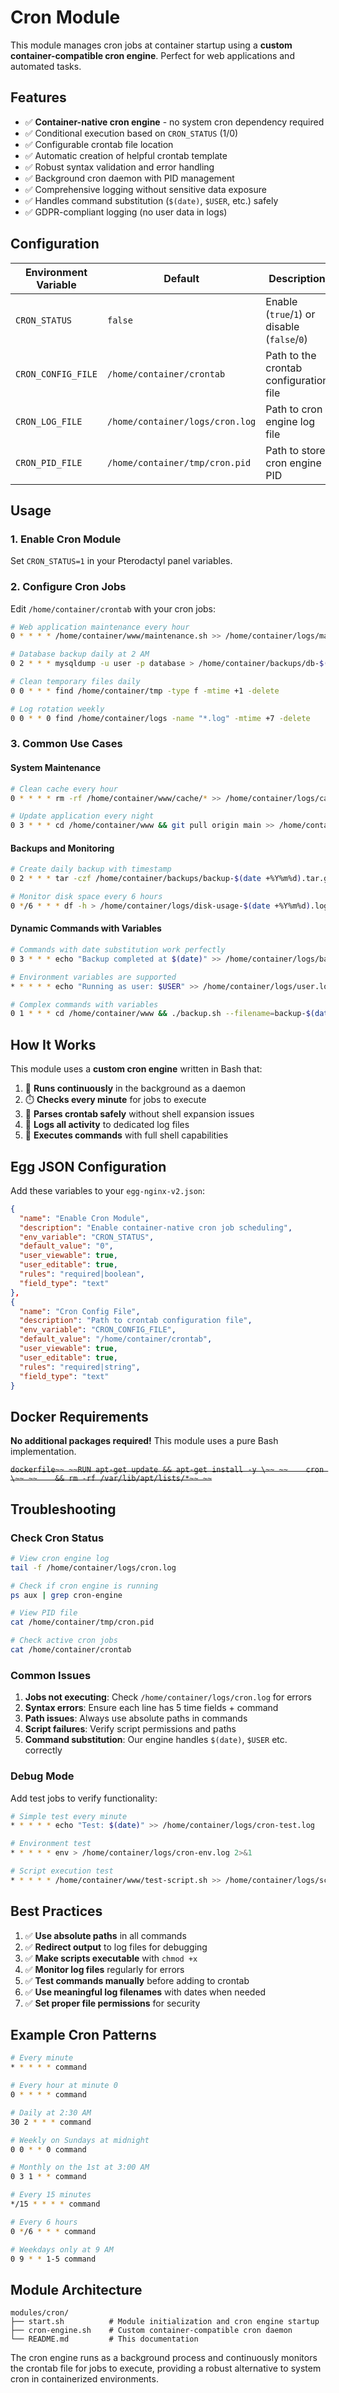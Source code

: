 # Cron Module

This module manages cron jobs at container startup using a **custom container-compatible cron engine**. Perfect for web applications and automated tasks.

## Features

- ✅ **Container-native cron engine** - no system cron dependency required
- ✅ Conditional execution based on `CRON_STATUS` (1/0)
- ✅ Configurable crontab file location  
- ✅ Automatic creation of helpful crontab template
- ✅ Robust syntax validation and error handling
- ✅ Background cron daemon with PID management
- ✅ Comprehensive logging without sensitive data exposure
- ✅ Handles command substitution (`$(date)`, `$USER`, etc.) safely
- ✅ GDPR-compliant logging (no user data in logs)

## Configuration

| Environment Variable | Default                            | Description                                    |
|----------------------|------------------------------------|--------------------------------------------- |
| `CRON_STATUS`        | `false`                            | Enable (`true`/`1`) or disable (`false`/`0`) |
| `CRON_CONFIG_FILE`   | `/home/container/crontab`          | Path to the crontab configuration file       |
| `CRON_LOG_FILE`      | `/home/container/logs/cron.log`    | Path to cron engine log file                 |
| `CRON_PID_FILE`      | `/home/container/tmp/cron.pid`     | Path to store cron engine PID                |

## Usage

### 1. Enable Cron Module
Set `CRON_STATUS=1` in your Pterodactyl panel variables.

### 2. Configure Cron Jobs
Edit `/home/container/crontab` with your cron jobs:

```bash
# Web application maintenance every hour
0 * * * * /home/container/www/maintenance.sh >> /home/container/logs/maintenance.log 2>&1

# Database backup daily at 2 AM
0 2 * * * mysqldump -u user -p database > /home/container/backups/db-$(date +%Y%m%d).sql 2>/dev/null

# Clean temporary files daily
0 0 * * * find /home/container/tmp -type f -mtime +1 -delete

# Log rotation weekly
0 0 * * 0 find /home/container/logs -name "*.log" -mtime +7 -delete
```

### 3. Common Use Cases

#### System Maintenance
```bash
# Clean cache every hour
0 * * * * rm -rf /home/container/www/cache/* >> /home/container/logs/cache-clean.log 2>&1

# Update application every night
0 3 * * * cd /home/container/www && git pull origin main >> /home/container/logs/git-update.log 2>&1
```

#### Backups and Monitoring
```bash
# Create daily backup with timestamp
0 2 * * * tar -czf /home/container/backups/backup-$(date +%Y%m%d).tar.gz /home/container/www

# Monitor disk space every 6 hours
0 */6 * * * df -h > /home/container/logs/disk-usage-$(date +%Y%m%d).log
```

#### Dynamic Commands with Variables
```bash
# Commands with date substitution work perfectly
0 3 * * * echo "Backup completed at $(date)" >> /home/container/logs/backup-$(date +%Y%m%d).log

# Environment variables are supported
* * * * * echo "Running as user: $USER" >> /home/container/logs/user.log

# Complex commands with variables
0 1 * * * cd /home/container/www && ./backup.sh --filename=backup-$(date +%Y%m%d-%H%M).zip
```

## How It Works

This module uses a **custom cron engine** written in Bash that:

1. 🔄 **Runs continuously** in the background as a daemon
2. ⏱️ **Checks every minute** for jobs to execute  
3. 🎯 **Parses crontab safely** without shell expansion issues
4. 📝 **Logs all activity** to dedicated log files
5. 🚀 **Executes commands** with full shell capabilities

## Egg JSON Configuration

Add these variables to your `egg-nginx-v2.json`:

```json
{
  "name": "Enable Cron Module",
  "description": "Enable container-native cron job scheduling",
  "env_variable": "CRON_STATUS", 
  "default_value": "0",
  "user_viewable": true,
  "user_editable": true,
  "rules": "required|boolean",
  "field_type": "text"
},
{
  "name": "Cron Config File",
  "description": "Path to crontab configuration file",
  "env_variable": "CRON_CONFIG_FILE",
  "default_value": "/home/container/crontab",
  "user_viewable": true,
  "user_editable": true,
  "rules": "required|string", 
  "field_type": "text"
}
```

## Docker Requirements

**No additional packages required!** This module uses a pure Bash implementation.

~~```dockerfile~~
~~RUN apt-get update && apt-get install -y \~~
~~    cron \~~
~~    && rm -rf /var/lib/apt/lists/*~~
~~```~~

## Troubleshooting

### Check Cron Status
```bash
# View cron engine log
tail -f /home/container/logs/cron.log

# Check if cron engine is running
ps aux | grep cron-engine

# View PID file
cat /home/container/tmp/cron.pid

# Check active cron jobs
cat /home/container/crontab
```

### Common Issues

1. **Jobs not executing**: Check `/home/container/logs/cron.log` for errors
2. **Syntax errors**: Ensure each line has 5 time fields + command
3. **Path issues**: Always use absolute paths in commands
4. **Script failures**: Verify script permissions and paths
5. **Command substitution**: Our engine handles `$(date)`, `$USER` etc. correctly

### Debug Mode
Add test jobs to verify functionality:
```bash
# Simple test every minute
* * * * * echo "Test: $(date)" >> /home/container/logs/cron-test.log

# Environment test
* * * * * env > /home/container/logs/cron-env.log 2>&1

# Script execution test
* * * * * /home/container/www/test-script.sh >> /home/container/logs/script-test.log 2>&1
```

## Best Practices

1. ✅ **Use absolute paths** in all commands
2. ✅ **Redirect output** to log files for debugging  
3. ✅ **Make scripts executable** with `chmod +x`
4. ✅ **Monitor log files** regularly for errors
5. ✅ **Test commands manually** before adding to crontab
6. ✅ **Use meaningful log filenames** with dates when needed
7. ✅ **Set proper file permissions** for security

## Example Cron Patterns

```bash
# Every minute
* * * * * command

# Every hour at minute 0
0 * * * * command

# Daily at 2:30 AM
30 2 * * * command

# Weekly on Sundays at midnight
0 0 * * 0 command

# Monthly on the 1st at 3:00 AM
0 3 1 * * command

# Every 15 minutes
*/15 * * * * command

# Every 6 hours
0 */6 * * * command

# Weekdays only at 9 AM
0 9 * * 1-5 command
```

## Module Architecture

```
modules/cron/
├── start.sh          # Module initialization and cron engine startup
├── cron-engine.sh    # Custom container-compatible cron daemon  
└── README.md         # This documentation
```

The cron engine runs as a background process and continuously monitors the crontab file for jobs to execute, providing a robust alternative to system cron in containerized environments.